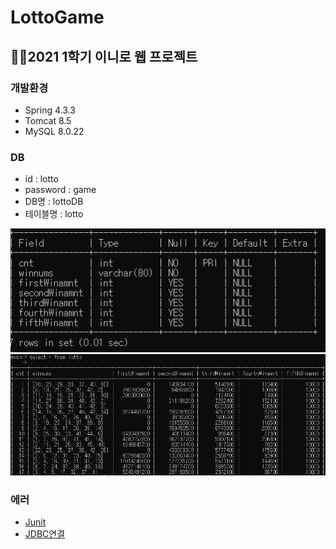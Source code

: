 # LottoGame
👩‍💻2021 1학기 이니로 웹 프로젝트
---
### 개발환경
- Spring 4.3.3
- Tomcat 8.5
- MySQL 8.0.22

### DB
- id : lotto
- password : game
- DB명 : lottoDB
- 테이블명 : lotto    


![db](.img/1.PNG)
![tabel](.img/2.PNG)

### 에러
- [Junit](https://subdong2.tistory.com/82)
- [JDBC연결](https://yunyoung1819.tistory.com/89)